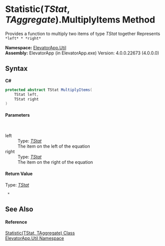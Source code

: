 # Statistic(*TStat*, *TAggregate*).MultiplyItems Method 
 

Provides a function to multiply two items of type *TStat* together 
Represents `*left* * *right*`


**Namespace:**&nbsp;<a href="N_ElevatorApp_Util">ElevatorApp.Util</a><br />**Assembly:**&nbsp;ElevatorApp (in ElevatorApp.exe) Version: 4.0.0.22673 (4.0.0.0)

## Syntax

**C#**<br />
``` C#
protected abstract TStat MultiplyItems(
	TStat left,
	TStat right
)
```


#### Parameters
&nbsp;<dl><dt>left</dt><dd>Type: <a href="T_ElevatorApp_Util_Statistic_2">*TStat*</a><br />The item on the left of the equation</dd><dt>right</dt><dd>Type: <a href="T_ElevatorApp_Util_Statistic_2">*TStat*</a><br />The item on the right of the equation</dd></dl>

#### Return Value
Type: <a href="T_ElevatorApp_Util_Statistic_2">*TStat*</a><br />
```
 * 
```


## See Also


#### Reference
<a href="T_ElevatorApp_Util_Statistic_2">Statistic(TStat, TAggregate) Class</a><br /><a href="N_ElevatorApp_Util">ElevatorApp.Util Namespace</a><br />